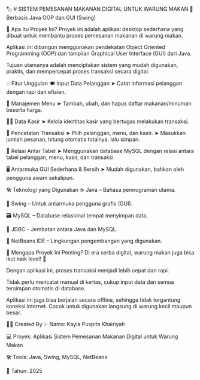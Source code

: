 🏷️ # SISTEM PEMESANAN MAKANAN DIGITAL UNTUK WARUNG MAKAN
🔧 Berbasis Java OOP dan GUI (Swing)



🎯 Apa Itu Proyek Ini?
Proyek ini adalah aplikasi desktop sederhana yang dibuat untuk membantu proses pemesanan makanan di warung makan.

Aplikasi ini dibangun menggunakan pendekatan Object Oriented Programming (OOP) dan tampilan Graphical User Interface (GUI) dari Java.

Tujuan utamanya adalah menciptakan sistem yang mudah digunakan, praktis, dan mempercepat proses transaksi secara digital.





💡 Fitur Unggulan
🍽️ Input Data Pelanggan
➤ Catat informasi pelanggan dengan rapi dan efisien.

🍜 Manajemen Menu
➤ Tambah, ubah, dan hapus daftar makanan/minuman beserta harga.

👩‍💼 Data Kasir
➤ Kelola identitas kasir yang bertugas melakukan transaksi.

🧾 Pencatatan Transaksi
➤ Pilih pelanggan, menu, dan kasir.
➤ Masukkan jumlah pesanan, hitung otomatis totalnya, lalu simpan.

🔗 Relasi Antar Tabel
➤ Menggunakan database MySQL dengan relasi antara tabel pelanggan, menu, kasir, dan transaksi.

🖥️ Antarmuka GUI Sederhana & Bersih
➤ Mudah digunakan, bahkan oleh pengguna awam sekalipun.





🛠️ Teknologi yang Digunakan
☕ Java – Bahasa pemrograman utama.

🧱 Swing – Untuk antarmuka pengguna grafis (GUI).

🗃️ MySQL – Database relasional tempat menyimpan data.

🔌 JDBC – Jembatan antara Java dan MySQL.

🧠 NetBeans IDE – Lingkungan pengembangan yang digunakan.





🚀 Mengapa Proyek Ini Penting?
Di era serba digital, warung makan juga bisa ikut naik level! 🚀

Dengan aplikasi ini, proses transaksi menjadi lebih cepat dan rapi.

Tidak perlu mencatat manual di kertas, cukup input data dan semua tersimpan otomatis di database.

Aplikasi ini juga bisa berjalan secara offline, sehingga tidak tergantung koneksi internet. Cocok untuk digunakan langsung di warung kecil maupun besar.





👩‍💻 Created By
✨ Nama: Kayla Puspita Khairiyah

💻 Proyek: Aplikasi Sistem Pemesanan Makanan Digital untuk Warung Makan

🛠️ Tools: Java, Swing, MySQL, NetBeans

📅 Tahun: 2025
